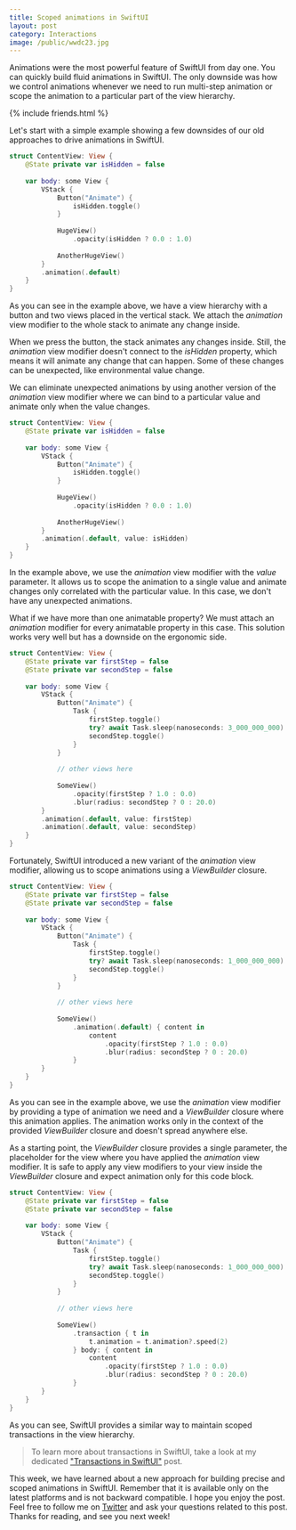 ```yaml
---
title: Scoped animations in SwiftUI
layout: post
category: Interactions
image: /public/wwdc23.jpg
---
```


Animations were the most powerful feature of SwiftUI from day one. You can quickly build fluid animations in SwiftUI. The only downside was how we control animations whenever we need to run multi-step animation or scope the animation to a particular part of the view hierarchy.

{% include friends.html %}

Let's start with a simple example showing a few downsides of our old approaches to drive animations in SwiftUI.

```swift
struct ContentView: View {
    @State private var isHidden = false
    
    var body: some View {
        VStack {
            Button("Animate") {
                isHidden.toggle()
            }
            
            HugeView()
                .opacity(isHidden ? 0.0 : 1.0)
                
            AnotherHugeView()
        }
        .animation(.default)
    }
}
```

As you can see in the example above, we have a view hierarchy with a button and two views placed in the vertical stack. We attach the *animation* view modifier to the whole stack to animate any change inside. 

When we press the button, the stack animates any changes inside. Still, the *animation* view modifier doesn't connect to the *isHidden* property, which means it will animate any change that can happen. Some of these changes can be unexpected, like environmental value change.

We can eliminate unexpected animations by using another version of the *animation* view modifier where we can bind to a particular value and animate only when the value changes.

```swift
struct ContentView: View {
    @State private var isHidden = false
    
    var body: some View {
        VStack {
            Button("Animate") {
                isHidden.toggle()
            }
            
            HugeView()
                .opacity(isHidden ? 0.0 : 1.0)
            
            AnotherHugeView()
        }
        .animation(.default, value: isHidden)
    }
}
```

In the example above, we use the *animation* view modifier with the *value* parameter. It allows us to scope the animation to a single value and animate changes only correlated with the particular value. In this case, we don't have any unexpected animations.

What if we have more than one animatable property? We must attach an *animation* modifier for every animatable property in this case. This solution works very well but has a downside on the ergonomic side.

```swift
struct ContentView: View {
    @State private var firstStep = false
    @State private var secondStep = false
    
    var body: some View {
        VStack {
            Button("Animate") {
                Task {
                    firstStep.toggle()
                    try? await Task.sleep(nanoseconds: 3_000_000_000)
                    secondStep.toggle()
                }
            }
            
            // other views here
            
            SomeView()
                .opacity(firstStep ? 1.0 : 0.0)
                .blur(radius: secondStep ? 0 : 20.0)
        }
        .animation(.default, value: firstStep)
        .animation(.default, value: secondStep)
    }
}
```

Fortunately, SwiftUI introduced a new variant of the *animation* view modifier, allowing us to scope animations using a *ViewBuilder* closure.

```swift
struct ContentView: View {
    @State private var firstStep = false
    @State private var secondStep = false
    
    var body: some View {
        VStack {
            Button("Animate") {
                Task {
                    firstStep.toggle()
                    try? await Task.sleep(nanoseconds: 1_000_000_000)
                    secondStep.toggle()
                }
            }
            
            // other views here
            
            SomeView()
                .animation(.default) { content in
                    content
                        .opacity(firstStep ? 1.0 : 0.0)
                        .blur(radius: secondStep ? 0 : 20.0)
                }
        }
    }
}
```

As you can see in the example above, we use the *animation* view modifier by providing a type of animation we need and a *ViewBuilder* closure where this animation applies. The animation works only in the context of the provided *ViewBuilder* closure and doesn't spread anywhere else.

As a starting point, the *ViewBuilder* closure provides a single parameter, the placeholder for the view where you have applied the *animation* view modifier. It is safe to apply any view modifiers to your view inside the *ViewBuilder* closure and expect animation only for this code block.

```swift
struct ContentView: View {
    @State private var firstStep = false
    @State private var secondStep = false
    
    var body: some View {
        VStack {
            Button("Animate") {
                Task {
                    firstStep.toggle()
                    try? await Task.sleep(nanoseconds: 1_000_000_000)
                    secondStep.toggle()
                }
            }
            
            // other views here
            
            SomeView()
                .transaction { t in
                    t.animation = t.animation?.speed(2)
                } body: { content in
                    content
                        .opacity(firstStep ? 1.0 : 0.0)
                        .blur(radius: secondStep ? 0 : 20.0)
                }
        }
    }
}
```

As you can see, SwiftUI provides a similar way to maintain scoped transactions in the view hierarchy.

> To learn more about transactions in SwiftUI, take a look at my dedicated ["Transactions in SwiftUI"](/2020/10/07/transactions-in-swiftui/) post.

This week, we have learned about a new approach for building precise and scoped animations in SwiftUI. Remember that it is available only on the latest platforms and is not backward compatible. I hope you enjoy the post. Feel free to follow me on [Twitter](https://twitter.com/mecid) and ask your questions related to this post. Thanks for reading, and see you next week!
